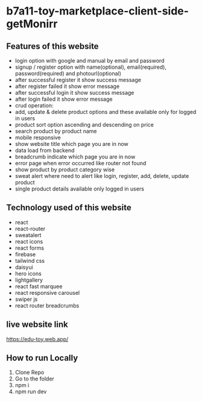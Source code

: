# b7a11-toy-marketplace-client-side-getMonirr

## Features of this website
* login option with google and manual by email and password
* signup / register option with name(optional), email(required), password(required) and photourl(optional)
* after successful register it show success message
* after register failed it show error message
* after successful login it show success message
* after login failed it show error message
* crud operation:
* add, update & delete product options and these available only for logged in users
* product sort option ascending and descending on price
* search product by product name
* mobile responsive 
* show website title which page you are in now
* data load from backend
* breadcrumb indicate which page you are in now
* error page when error occurred like router not found
* show product by product category wise
* sweat alert where need to alert like login, register, add, delete, update product
* single product details available only logged in users

## Technology used of this website
* react 
* react-router
* sweatalert
* react icons
* react forms
* firebase 
* tailwind css
* daisyui
* hero icons
* lightgallery
* react fast marquee
* react responsive carousel
* swiper js
* react router breadcrumbs

## live website link
https://edu-toy.web.app/

## How to run Locally
1. Clone Repo
2. Go to the folder
3. npm i
4. npm run dev
